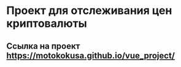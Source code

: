 # Проект для отслеживания цен криптовалюты

## Ссылка на проект https://motokokusa.github.io/vue_project/

